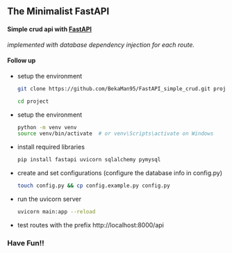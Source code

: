 ## The Minimalist FastAPI

#### Simple crud api with [FastAPI](https://fastapi.tiangolo.com/)
*implemented with database dependency injection for each route.*

#### Follow up
* setup the environment

    ```bash
    git clone https://github.com/BekaMan95/FastAPI_simple_crud.git project

    cd project

    ```
* setup the environment

    ```bash
    python -m venv venv
    source venv/bin/activate  # or venv\Scripts\activate on Windows

    ```
* install required libraries
    ```bash
    pip install fastapi uvicorn sqlalchemy pymysql
    ```
* create and set configurations (configure the database info in config.py)
    ```bash
    touch config.py && cp config.example.py config.py
    ```
* run the uvicorn server
    ```bash
    uvicorn main:app --reload
    ```
* test routes with the prefix http://localhost:8000/api

### Have Fun!!
